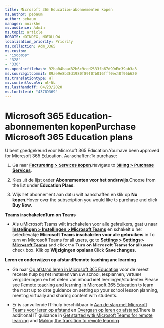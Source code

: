 ```yaml
---
title: Microsoft 365 Education-abonnementen kopen
ms.author: pebaum
author: pebaum
manager: mnirkhe
ms.audience: Admin
ms.topic: article
ROBOTS: NOINDEX, NOFOLLOW
localization_priority: Priority
ms.collection: Adm_O365
ms.custom:
- "1500009"
- "328"
- "330"
ms.openlocfilehash: 92ba04baad82b6c9ced2533fb67d99d0c39ab3a3
ms.sourcegitcommit: 89ae9e8b36d1980f89f07b016fff0ec48f96b620
ms.translationtype: HT
ms.contentlocale: nl-NL
ms.lasthandoff: 04/23/2020
ms.locfileid: "43789369"
---
```

# <a name="purchase-microsoft-365-education-plans"></a><span data-ttu-id="a4f5d-102">Microsoft 365 Education-abonnementen kopen</span><span class="sxs-lookup"><span data-stu-id="a4f5d-102">Purchase Microsoft 365 Education plans</span></span>

<span data-ttu-id="a4f5d-103">U bent goedgekeurd voor Microsoft 365 Education.</span><span class="sxs-lookup"><span data-stu-id="a4f5d-103">You have been approved for Microsoft 365 Education.</span></span>  <span data-ttu-id="a4f5d-104">Aanschaffen:</span><span class="sxs-lookup"><span data-stu-id="a4f5d-104">To purchase:</span></span>

1. <span data-ttu-id="a4f5d-105">Ga naar **[Facturering > Services kopen](https://portal.office.com/AdminPortal/Home#/catalog)**.</span><span class="sxs-lookup"><span data-stu-id="a4f5d-105">Navigate to **[Billing > Purchase Services](https://portal.office.com/AdminPortal/Home#/catalog)**.</span></span>

2. <span data-ttu-id="a4f5d-106">Kies uit de lijst onder **Abonnementen voor het onderwijs**.</span><span class="sxs-lookup"><span data-stu-id="a4f5d-106">Choose from the list under **Education Plans**.</span></span>

3. <span data-ttu-id="a4f5d-107">Wijs het abonnement aan dat u wilt aanschaffen en klik op **Nu kopen**.</span><span class="sxs-lookup"><span data-stu-id="a4f5d-107">Hover over the subscription you would like to purchase and click **Buy Now**.</span></span>

<span data-ttu-id="a4f5d-108">**Teams inschakelen**</span><span class="sxs-lookup"><span data-stu-id="a4f5d-108">**Turn on Teams**</span></span>

- <span data-ttu-id="a4f5d-109">Als u Microsoft Teams wilt inschakelen voor alle gebruikers, gaat u naar **[Instellingen > Instellingen > Microsoft Teams](https://admin.microsoft.com/Adminportal/Home#/SettingsMultiPivot/:/Settings/L1/SkypeTeams)** en schakelt u het selectievakje **Microsoft Teams inschakelen voor alle gebruikers** in.</span><span class="sxs-lookup"><span data-stu-id="a4f5d-109">To turn on Microsoft Teams for all users, go to **[Settings > Settings > Microsoft Teams](https://admin.microsoft.com/Adminportal/Home#/SettingsMultiPivot/:/Settings/L1/SkypeTeams)** and click the **Turn on Microsoft Teams for all users** check box.</span></span>  <span data-ttu-id="a4f5d-110">Klik op **Wijzigingen opslaan**.</span><span class="sxs-lookup"><span data-stu-id="a4f5d-110">Click **Save changes**.</span></span>

<span data-ttu-id="a4f5d-111">**Leren en onderwijzen op afstand**</span><span class="sxs-lookup"><span data-stu-id="a4f5d-111">**Remote teaching and learning**</span></span>

- <span data-ttu-id="a4f5d-112">Ga naar [Op afstand leren in Microsoft 365 Education](https://support.office.com/article/remote-teaching-and-learning-in-office-365-education-f651ccae-7b65-478b-8366-51bb884025c4) voor de meest recente hulp bij het instellen van uw school, lesplannen, virtuele vergaderingen en het delen van inhoud met leerlingen/studenten.</span><span class="sxs-lookup"><span data-stu-id="a4f5d-112">Please see [Remote teaching and learning in Microsoft 365 Education](https://support.office.com/article/remote-teaching-and-learning-in-office-365-education-f651ccae-7b65-478b-8366-51bb884025c4) to learn the most up to date guidance on setting up your school lesson planning, meeting virtually and sharing content with students.</span></span>

- <span data-ttu-id="a4f5d-113">Er is aanvullende IT-hulp beschikbaar in [Aan de slag met Microsoft Teams voor leren op afstand](https://docs.microsoft.com/MicrosoftTeams/remote-learning-edu) en [Overgaan op leren op afstand](https://www.microsoft.com/education/remote-learning).</span><span class="sxs-lookup"><span data-stu-id="a4f5d-113">There is additional IT guidance in [Get started with Microsoft Teams for remote learning](https://docs.microsoft.com/MicrosoftTeams/remote-learning-edu) and [Making the transition to remote learning](https://www.microsoft.com/education/remote-learning).</span></span>

